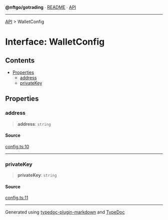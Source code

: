 **@nftgo/gotrading** ∙ [README](../README.md) ∙ [API](../exports.md)

***

[API](../exports.md) > WalletConfig

# Interface: WalletConfig

## Contents

- [Properties](WalletConfig.md#properties)
  - [address](WalletConfig.md#address)
  - [privateKey](WalletConfig.md#privatekey)

## Properties

### address

> **address**: `string`

#### Source

[config.ts:10](https://github.com/NFTGo/GoTrading/blob/1fa3b8d/src/types/config.ts#L10)

***

### privateKey

> **privateKey**: `string`

#### Source

[config.ts:11](https://github.com/NFTGo/GoTrading/blob/1fa3b8d/src/types/config.ts#L11)

***

Generated using [typedoc-plugin-markdown](https://www.npmjs.com/package/typedoc-plugin-markdown) and [TypeDoc](https://typedoc.org/)
